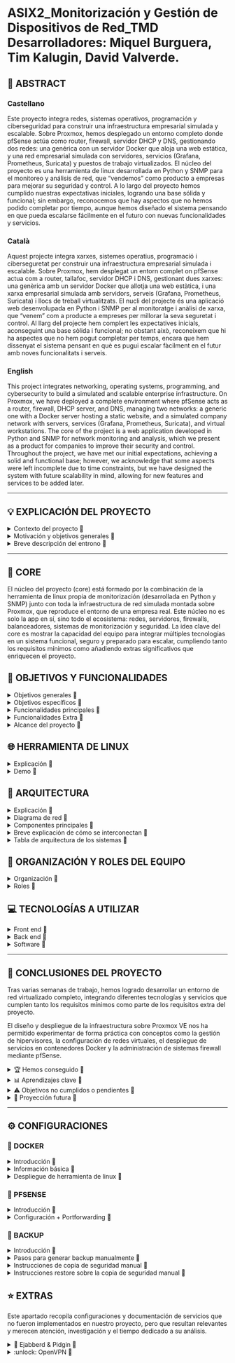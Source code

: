 # ASIX2_Monitorización y Gestión de Dispositivos de Red_TMD <br> Desarrolladores: Miquel Burguera, Tim Kalugin, David Valverde.

## 📄 ABSTRACT

### Castellano
Este proyecto integra redes, sistemas operativos, programación y ciberseguridad para construir una infraestructura empresarial simulada y escalable. Sobre Proxmox, hemos desplegado un entorno completo donde pfSense actúa como router, firewall, servidor DHCP y DNS, gestionando dos redes: una genérica con un servidor Docker que aloja una web estática, y una red empresarial simulada con servidores, servicios (Grafana, Prometheus, Suricata) y puestos de trabajo virtualizados. El núcleo del proyecto es una herramienta de linux desarrollada en Python y SNMP para el monitoreo y análisis de red, que “vendemos” como producto a empresas para mejorar su seguridad y control. A lo largo del proyecto hemos cumplido nuestras expectativas iniciales, logrando una base sólida y funcional; sin embargo, reconocemos que hay aspectos que no hemos podido completar por tiempo, aunque hemos diseñado el sistema pensando en que pueda escalarse fácilmente en el futuro con nuevas funcionalidades y servicios.

### Català
Aquest projecte integra xarxes, sistemes operatius, programació i ciberseguretat per construir una infraestructura empresarial simulada i escalable. Sobre Proxmox, hem desplegat un entorn complet on pfSense actua com a router, tallafoc, servidor DHCP i DNS, gestionant dues xarxes: una genèrica amb un servidor Docker que allotja una web estàtica, i una xarxa empresarial simulada amb servidors, serveis (Grafana, Prometheus, Suricata) i llocs de treball virtualitzats. El nucli del projecte és una aplicació web desenvolupada en Python i SNMP per al monitoratge i anàlisi de xarxa, que “venem” com a producte a empreses per millorar la seva seguretat i control. Al llarg del projecte hem complert les expectatives inicials, aconseguint una base sòlida i funcional; no obstant això, reconeixem que hi ha aspectes que no hem pogut completar per temps, encara que hem dissenyat el sistema pensant en què es pugui escalar fàcilment en el futur amb noves funcionalitats i serveis.

### English
This project integrates networking, operating systems, programming, and cybersecurity to build a simulated and scalable enterprise infrastructure. On Proxmox, we have deployed a complete environment where pfSense acts as a router, firewall, DHCP server, and DNS, managing two networks: a generic one with a Docker server hosting a static website, and a simulated company network with servers, services (Grafana, Prometheus, Suricata), and virtual workstations. The core of the project is a web application developed in Python and SNMP for network monitoring and analysis, which we present as a product for companies to improve their security and control. Throughout the project, we have met our initial expectations, achieving a solid and functional base; however, we acknowledge that some aspects were left incomplete due to time constraints, but we have designed the system with future scalability in mind, allowing for new features and services to be added later.

---

## 💡 EXPLICACIÓN DEL PROYECTO
<details>
<summary>Contexto del proyecto 🔽</summary>

  El proyecto nace en el marco de un módulo multidisciplinar donde se combinan conocimientos de redes, sistemas operativos, programación y ciberseguridad para diseñar y desplegar una infraestructura empresarial simulada. El objetivo era construir un entorno virtualizado que reflejara de forma realista cómo operan las redes corporativas modernas, incorporando servicios esenciales, seguridad perimetral y herramientas de monitorización. El proyecto no solo buscaba integrar componentes técnicos, sino también plantear un escenario de trabajo en equipo, donde cada miembro asumiera roles y responsabilidades definidos, simulando así un entorno laboral real.

</details>

<details>
<summary>Motivación y objetivos generales 🔽</summary>

  La motivación principal surgió del reto de aplicar, de forma práctica y autodidacta, tecnologías que hasta ahora habíamos estudiado solo de forma teórica: virtualización con Proxmox, gestión de redes con pfSense, despliegue de servicios con Docker, y desarrollo de una herramienta de linux propia para monitorización. Queríamos afrontar el desafío de integrar todos estos elementos en un proyecto funcional, con el objetivo general de demostrar cómo es posible ofrecer a una empresa un producto de monitoreo de red completo y escalable, acompañado de una infraestructura segura y robusta.

  Entre los objetivos generales destacamos:

  - Diseñar y desplegar una red empresarial simulada en un entorno virtualizado.

  - Configurar servicios de red esenciales: DNS, DHCP, firewall, NAT y web.

  - Implementar un servidor Docker que albergue la página web corporativa.

  - Desarrollar una herramienta de linux de monitoreo de red basada en Python y SNMP.

  - Integrar herramientas como Grafana, Prometheus y Suricata para análisis avanzado.

  - Simular un escenario realista con estaciones de trabajo y tráfico de red.

  - Documentar y automatizar configuraciones (por ejemplo, con Docker Compose).

  - (No cumplido) Desplegar un sistema completo de alertas automáticas basadas en métricas.

  - (No cumplido) Integrar pruebas de rendimiento y stress para evaluar la robustez del entorno.

  - (No cumplido) Diseñar una demo comercial completa para clientes ficticios, incluyendo reportes personalizados.

  Aunque no todos los objetivos pudieron cumplirse por limitaciones de tiempo y alcance, planteamos desde el inicio un diseño escalable, que permita añadir futuras funcionalidades sin necesidad de reestructurar el sistema base.

</details>

<details>
<summary>Breve descripción del entrono 🔽</summary>

  El entorno del proyecto se despliega sobre un servidor físico en clase que actúa como host de Proxmox. Desde allí, hemos configurado varias máquinas virtuales, destacando pfSense, que cumple funciones de router, firewall, DHCP y DNS para el resto del entorno. El sistema se divide en dos grandes redes:

  Red genérica, donde un servidor Docker aloja una página web estática en Nginx.

  Red empresarial simulada, que incluye un servidor de servicios Docker Compose (Grafana, Prometheus, Suricata) y varias máquinas Alpine Linux que representan a los trabajadores.

  El entorno se conecta a la red del centro a través del servidor físico, utilizando Cloudflare para gestionar el dominio externo de la página web, asegurando así que el entorno sea accesible tanto desde dentro como desde fuera, simulando un escenario real de empresa con servicios públicos y privados. Todo el diseño fue concebido para poder extenderse fácilmente, añadiendo nuevas máquinas, servicios y redes según las necesidades del proyecto.

</details>

---

## 🧩 CORE

El núcleo del proyecto (core) está formado por la combinación de la herramienta de linux propia de monitorización (desarrollada en Python y SNMP) junto con toda la infraestructura de red simulada montada sobre Proxmox, que reproduce el entorno de una empresa real. Este núcleo no es solo la app en sí, sino todo el ecosistema: redes, servidores, firewalls, balanceadores, sistemas de monitorización y seguridad. La idea clave del core es mostrar la capacidad del equipo para integrar múltiples tecnologías en un sistema funcional, seguro y preparado para escalar, cumpliendo tanto los requisitos mínimos como añadiendo extras significativos que enriquecen el proyecto.

## 🎯 OBJETIVOS Y FUNCIONALIDADES
<details>
<summary>Objetivos generales 🔽</summary>

  - Diseñar y desplegar una infraestructura empresarial virtualizada sobre Proxmox.

  - Integrar pfSense como firewall, DHCP, DNS, router y punto de control de la red.

  - Desarrollar y poner en marcha una herramienta de linux propia de monitorización de red.

  - Garantizar la seguridad de los datos mediante cifrado y sistemas de protección.

  - Documentar todo el proyecto, incluyendo diagramas, mapas físicos y lógicos, configuraciones y - anexos.

  - Incorporar prácticas de backup regulares para garantizar la recuperación ante fallos.

  - Cumplir todos los requisitos mínimos y, en la medida de lo posible, alcanzar requisitos extra.

  - (No cumplido) Desplegar un entorno de alta disponibilidad o clustering.

  - (No cumplido) Implementar un sistema avanzado de alertas automatizadas en tiempo real.

</details>

<details>
<summary>Objetivos específicos 🔽</summary>

  - Configurar reglas avanzadas en pfSense para el control del tráfico y el filtrado por firewall.

  - Orquestar los contenedores necesarios usando Docker y Docker Compose.

  - Configurar un servidor DNS (con Pi-hole) que gestione nombres internos.

  - Desarrollar gráficas de monitorización con Grafana y recopilar métricas con Prometheus.

  - Implementar IDS/IPS usando Suricata para la detección de posibles amenazas.

  - Realizar backups periódicos: de bases de datos, de sistemas completos (Proxmox) y mediante rsync.

  - Integrar el entorno con Cloudflare para gestionar dominios públicos y proteger el acceso externo.

  - Proteger los datos en tránsito y en reposo mediante cifrado y buenas prácticas de seguridad.

  - (Pendiente) Añadir un clúster de alta disponibilidad en Proxmox para asegurar tolerancia a fallos.

  - (Pendiente) Integrar Firebase o servicios externos para mejorar la interacción con la app.

</details>

<details>
<summary>Funcionalidades principales 🔽</summary>

  ✅ Gestión completa de redes virtuales y físicas

  - Configuración y administración de redes virtuales en Proxmox.

  - Máquinas virtuales con múltiples interfaces de red (WAN, LAN, red simulada).

  - Integración de red virtual con entorno físico, simulando una empresa real.

  ✅ Firewall y control de red

  - Configuración de pfSense con tres interfaces: WAN, LAN, red simulada.

  - Reglas avanzadas de firewall en pfSense (iptables/pfSense).

  - Segmentación de red, control de acceso y redireccionamiento de tráfico.

  ✅ Servicios centrales (pfSense)

  - DHCP centralizado para asignación de IPs en toda la red.

  - DNS primario (usando Pi-hole y pfSense) para la resolución de nombres internos.

  ✅ Monitorización avanzada

  - Configuración remota y recolección de datos a través de SNMP.

  - Monitoreo de uso de CPU, memoria, ancho de banda, direcciones IP, sistemas operativos, nombres de host, direcciones MAC.

  - Clasificación de dispositivos por tipo (switches, routers, PCs, servidores, etc.).

  ✅ Herramienta de linux propia

  - Página web desarrollada y desplegada en contenedor Docker.

  - Interfaz gráfica para visualizar en tiempo real el estado de la red.

  ✅ Red simulada adicional

  - Red interna separada con su propio servidor dedicado.

  - Servicios internos activos: DHCP, LDAP, FTP en esa red simulada.

  ✅ Copias de seguridad y seguridad de datos

  - Copias de seguridad periódicas programadas (cron, rsync, volcados de bases de datos).

  - Backup completo de máquinas virtuales en Proxmox.

  - Cifrado de datos en bases de datos y comunicaciones seguras.

  ✅ Documentación

  - Diagrama físico y lógico de la red.

  - Diagrama de datos y navegabilidad de la aplicación.

  - Identificación de roles de usuarios (incluyendo rol de víctima si aplica).

  - Documentación técnica detallada de todas las tecnologías, versiones y configuraciones.

</details>

<details>
<summary>Funcionalidades Extra 🔽</summary>

  ⭐ IDS/IPS (Suricata)

  - Implementación de sistema de detección y prevención de intrusiones para analizar el tráfico.

  ⭐ Grafana + Prometheus

  - Monitorización visual avanzada con paneles y métricas gráficas.

  ⭐ Proxy inverso (nginx)

  - Gestión del tráfico web y de los servicios internos a través de un proxy reverse.

  ⭐ VPN (OpenVPN)

  - Acceso remoto seguro al entorno virtualizado.

  ⭐ Backup en Proxmox (nivel máquina virtual)

  - No solo backups de datos, sino de snapshots completos de las máquinas virtuales.

</details>

<details>
<summary>Alcance del proyecto 🔽</summary>

  El proyecto se planteó desde el inicio como una solución integral de monitorización y seguridad de red que pudiera venderse a pequeñas y medianas empresas. El objetivo no era solo montar una red funcional, sino simular un entorno real que demostrara la validez de nuestra herramienta de linux dentro de un ecosistema profesional. Para ello, decidimos montar toda la infraestructura sobre Proxmox, lo que nos permitió trabajar con redes virtualizadas, máquinas separadas, backups automatizados y servicios independientes.

  El alcance incluía:
  ✅ Montar toda la infraestructura simulada en Proxmox.
  ✅ Desplegar servicios esenciales como DNS, DHCP, firewall, servidores web, monitorización.
  ✅ Desarrollar y presentar una aplicación propia que recoja y muestre datos de red.
  ✅ Incorporar prácticas de seguridad y de backup.
  ✅ Documentar exhaustivamente el proyecto, incluyendo diagramas, roles de usuario, tecnologías y configuraciones.

  Sin embargo, por limitaciones de tiempo y recursos, no se llegó a cubrir la implementación de algunas funcionalidades avanzadas como el clustering en Proxmox, la integración de sistemas externos como Firebase o el despliegue de alertas inteligentes. Aun así, el proyecto fue diseñado pensando en la escalabilidad: es decir, todo el núcleo está preparado para crecer y añadir nuevas funcionalidades en el futuro sin necesidad de rediseñar la arquitectura principal. Esto asegura que el trabajo hecho no solo cumple con los objetivos actuales, sino que sienta una base sólida para ampliaciones posteriores.

</details>

## 🌐 HERRAMIENTA DE LINUX

<details>
<summary>Explicación 🔽</summary>



</details>

<details>
<summary>Demo 🔽</summary>



</details>

## 🔨 ARQUITECTURA

<details>
<summary>Explicación 🔽</summary>

  La arquitectura del proyecto sigue un modelo cliente-servidor segmentado en varias redes, pensado para ofrecer seguridad, escalabilidad y resiliencia.

  Se ha desplegado sobre una infraestructura basada en Proxmox VE 8.2.2 como hipervisor principal, que alberga tanto máquinas virtuales como contenedores, organizando los servicios en capas según su propósito.

  Infraestructura general

  - Proxmox VE (hipervisor): Actúa como núcleo del entorno virtualizado, gestionando máquinas virtuales, redes virtuales y snapshots para backup.

  - pfSense (firewall y gateway principal): Gestiona el enrutamiento entre las redes, aplicando políticas de firewall, reglas de NAT, y ofreciendo servicios de DHCP y DNS.

  - Servidor de Backup (Ubuntu Server 22.04.2): Encargado de realizar y almacenar backups periódicos, incluyendo volcados de bases de datos y snapshots completos de las VMs.

  - Servidor Docker (Ubuntu Server 22.04.2): Aloja los contenedores de la herramienta de linux principal y servicios asociados.

  - Cloudflare (servicio externo): Proporciona capa adicional de seguridad web mediante túnel seguro, optimización de tráfico y mitigación de ataques DDoS.


  Este diseño nos permite separar funciones críticas (como firewalling, backup, y aplicación) evitando puntos únicos de fallo y facilitando futuras ampliaciones del entorno.

</details>

<details>
<summary>Diagrama de red 🔽</summary>

  ![Esquemaredmain](img/Arquitecturared.png)

</details>

<details>
<summary>Componentes principales 🔽</summary>

  - Proxmox VE → Hipervisor para gestionar máquinas virtuales, redes y almacenamiento.

  - pfSense → Firewall, NAT, servidor DHCP y DNS, punto central de control de tráfico.

  - Servidor de backup → Responsable de las copias de seguridad y restauración.

  - Servidor Docker → Despliegue de herramientas de linux y servicios internos en contenedores.

  - Cloudflare → Seguridad adicional, protección perimetral y optimización de servicios web.

</details>

<details>
<summary>Breve explicación de cómo se interconectan 🔽</summary>

  La comunicación entre los componentes sigue una estructura organizada:

  - pfSense interconecta las tres redes: WAN (salida a Internet), LAN (servicios internos) y la red simulada (entorno aislado).

  - Todo el tráfico, tanto interno como externo, pasa por pfSense, donde se aplican las reglas de firewall y redireccionamiento.

  - Proxmox administra las máquinas virtuales, incluyendo el servidor de backup y el servidor Docker, permitiendo gestionar snapshots y backup de todo el entorno.

  - Docker comunica con el exterior mediante el proxy reverso configurado, protegido además por Cloudflare, mientras que internamente conecta con las bases de datos y servicios simulados.

  - La red simulada contiene su propio servidor con servicios como DHCP, LDAP y FTP, separado de la LAN principal pero accesible según reglas configuradas.

  - El servidor de backup recibe datos desde las bases de datos y sistemas, programando sincronizaciones periódicas.

</details>

<details>
<summary>Tabla de arquitectura de los sistemas 🔽</summary>

  | Máquina       | S.O                  | Almacenamiento / Memoria|    Servicio    | 
  |---------------|----------------------|-------------------------|----------------|
  | **Proxmox**   |Proxmox-VE 8.2.2      | 93Gb / 8Gb              |   Hypervisor   |
  | **PfSense**   |FreeBSD 1.0.0         | 25Gb / 4Gb              |  DHCP+DNS+Firewall |
  | **Backup**    |Ubuntu server 22.04.2 | 20Gb / 4Gb              |     Backup     |
  | **Docker**    |Ubuntu server 22.04.2 | 20Gb / 2Gb              |     Hosting    |

</details>

## 📝  ORGANIZACIÓN Y ROLES DEL EQUIPO
<details>
  <summary>Organización 🔽</summary>

  Hemos decidido respetar los intereses y la motivación de cada miembro del equipo en cuanto a los aspectos de nuestro proyecto en los que desean trabajar. De este modo, todos podemos aprender más sobre las áreas en las que consideramos que podemos enfocarnos como futuras carreras profesionales. No obstante, siempre se garantiza la colaboración y el apoyo entre los integrantes del equipo en caso de no cumplir con los objetivos dentro de los plazos establecidos. 
  
  Al final de cada clase se pondrá en común el trabajo de cada integrante, con el objetivo de que todas las personas en todo momento sepan que se ha hecho ese día y si algún día hay una baja, que se pueda seguir trabajando con normalidad.

</details>

<details>
  <summary>Roles 🔽</summary> 
  
  - David - Programación, documetación (GitHub)
  - Miquel - Sistemas, Redes, documentación (GitHub)
  - Tim - Sistemas, Redes, documentación (GitHub)

</details>

## 💻 TECNOLOGÍAS A UTILIZAR 
<details>
<summary>Front end 🔽</summary>

  - HTML
  - CSS
  - Bootstrap
  - Colores a utilizar en el front-end: pendientes a elegir

</details>

<details>
<summary>Back end 🔽</summary>

 - Python
 - SNMP

</details>

<details>
<summary>Software 🔽</summary>

  - Visual Studio Code
  - Trello
  - GitHub
  - Cloudflare
  - Pi-hole
  - Nginx

</details>

---

## 🏁 CONCLUSIONES DEL PROYECTO
  Tras varias semanas de trabajo, hemos logrado desarrollar un entorno de red virtualizado completo, integrando diferentes tecnologías y servicios que cumplen tanto los requisitos mínimos como parte de los requisitos extra del proyecto.

  El diseño y despliegue de la infraestructura sobre Proxmox VE nos ha permitido experimentar de forma práctica con conceptos como la gestión de hipervisores, la configuración de redes virtuales, el despliegue de servicios en contenedores Docker y la administración de sistemas firewall mediante pfSense.

<details>
<summary>🏆 Hemos conseguido 🔽</summary>

  - ✅ Configurar una red segmentada que separa entornos críticos, asegurando mayor seguridad.
  - ✅ Implementar servicios esenciales como DHCP, DNS, NAT y firewall, garantizando conectividad controlada.
  - ✅ Desplegar una herramienta de linux funcional en contenedores Docker, protegida por proxy reverso y capa adicional con Cloudflare.
  - ✅ Configurar backups periódicos (incluyendo snapshots en Proxmox) para asegurar la resiliencia de datos.
  - ✅ Simular una red secundaria aislada con sus propios servicios (LDAP, FTP, DHCP), demostrando conocimientos avanzados en entornos multi-red.
  - ✅ Documentar cuidadosamente cada componente, versión y configuración utilizada.

</details>

<details>
<summary>📊 Aprendizajes clave  🔽</summary>

  El proyecto ha supuesto un reto significativo, ya que nos enfrentamos a tecnologías que no habíamos trabajado en profundidad previamente.

  Hemos reforzado habilidades de:

  - Configuración de redes avanzadas (subredes, NAT, reglas de firewall).

  - Despliegue automatizado de servicios (Docker, scripts, crontab).

  - Documentación técnica profesional.

  - Trabajo en equipo, dividiendo tareas de forma eficiente y colaborando en la resolución de problemas.

</details>

<details>
<summary>⚠️ Objetivos no cumplidos o pendientes  🔽</summary>

  Si bien se lograron cumplir la mayoría de objetivos, hubo algunos aspectos que quedaron parcialmente implementados o en desarrollo:

  - ❌ Integración completa de herramientas de monitorización avanzada como Grafana + Prometheus.
  - ❌ Implementación final de IDS/IPS (aunque se investigó Suricata, no se llegó a integrar del todo).
  - ❌ Optimización de las configuraciones de rendimiento y seguridad a nivel de clúster Proxmox (por tiempo).
  - ❌ Automatización total de despliegues (quedaron scripts sueltos no integrados en un pipeline).

</details>

<details>
<summary>🔭 Proyección futura 🔽</summary>

  Este proyecto nos ha abierto la puerta a nuevas líneas de trabajo que consideramos valiosas para el futuro, como:

  - Completar la integración de sistemas de monitorización avanzados.

  - Explorar configuraciones de clúster en Proxmox para alta disponibilidad.

  - Refinar el enfoque de seguridad, aplicando políticas más estrictas (p. ej. IDS/IPS, escaneo de vulnerabilidades).

  - Profundizar en la automatización de despliegues para minimizar intervención manual.

  En resumen, hemos superado con éxito muchos de los retos planteados, demostrando capacidad para aprender y aplicar tecnologías nuevas de forma autodidacta, trabajando de manera colaborativa y resolviendo problemas de arquitectura, redes, sistemas y ciberseguridad. Este proyecto nos ha dejado aprendizajes que podremos aplicar tanto en futuros desarrollos académicos como en proyectos reales del entorno profesional.

</details>

---

## ⚙️ CONFIGURACIONES

### 🐳 DOCKER
<details>
<summary>Introducción 🔽</summary>

  En este proyecto vamos a implementar Docker, una plataforma de contenedorización que permite crear, desplegar y ejecutar herramientas de linux en contenedores. Distingue por su portabilidad y consistencia, esto significa que nos permite trabajar desde cualquier sitio desplegando la misma imagen en otro servidor, nube, etc. Además nos proporciona un aislamiento de los servicios, en caso de tener algún fallo en un contenedor, el servicio afectado será únicamente el que se almacenaba dentro de este contenedor. Por último, los contenedores docker comparten el mismo kernel del sistema operativo, lo que permite reducir el consumo de RAM, CPU y memória física, optimizando el tiempo del arranque, desarrollo y apague de los servicios.

</details>

<details>
<summary>Información básica 🔽</summary>

  ¿Qué son los contenedores de docker?
    - La función principal de los contenedores Docker es desarrollar, enviar y ejecutar cualquier aplicación en cualquier sistema, constituyéndose así como una alternativa flexible y capaz de ahorrar recursos frente a la emulación de componentes de hardware basada en máquinas virtuales (VM).

  ¿Qué diferencias hay entre los contenedores de docker y los lxc?
    - LXC: es un tipo de contenedor de sistema lo que significa que todos los contenedores creados con LXC necesitan un sistema operativo propio para funcionar, podemos tener en un solo contenedor diferentes aplicaciones, más parecido a una máquina virtual, es neutral en cuanto al sistema de archivos, permite guardar datos dentro o fuera del contenedor, facilita la construcción de pilas acopladas o compuestas.
    - Docker: utiliza el sistema operativo del sistema anfitrión (kernel), solo un contenedor para un servicio, es más ligero y modular, se basa en capas de solo lectura mediante AUFS o DeviceMapper, sus instancias son efímeras, y los datos persistentes deben almacenarse en bind mounts o volúmenes de datos.

  ¿Cuál es la diferencia entre una imagen y un contenedor en docker?
    - Imagen: una imagen es una plantilla fija que contiene el sistema de archivos y la configuración necesarios para ejecutar una aplicación. Si se necesita realizar cambios, hay que crear una nueva imagen a partir del contenedor creado a partir de la imagen inicial.  
    - Contenedor: un contenedor es una instancia de ejecución de una imagen, aunque la imagen contenga todo lo necesario para ejecutar una aplicación no podrá ser ejecutada sin un contenedor. El contenedor es modificable pero, los cambios que se implementan no afectan a la imagen base. Un contenedor puede ser eliminado o detenido sin afectar la imagen. 

  ¿Qué sucede con los datos cuando un contenedor se elimina?
    -  Cuando un contenedor es eliminado todos los datos no persistentes se borran si no se usan volúmenes o bind mounts.
    -  Volúmenes:  se almacenan fuera del sistema de archivos del contenedor y pueden ser reutilizados por otros contenedores.
    -  Bind Mounts: permite acceder y modificar archivos dentro y fuera del contenedor. 

  ¿Cuáles son las ventajas de utilizar contenedores de docker?
    - Entre todas las ventajas que proporciona el uso de contenedores de docker destacan las siguientes: la ejecución en cualquier sistema que tenga instalado el docker, el arranque más rápido, menor consumo de los recursos, ejecución independiente de cada contenedor, facilidad de desarrollo y despliegue.

  ¿Qué tipo de aplicaciones y servicios se pueden desplegar con docker?
    - Docker es muy versátil a la hora del despiegue de las aplicaciones y servicios, puede desplegar aplicaciones web, APIs, BBDD y almacenamiento (MySQL, MongoDB, Elasticsearch, etc.), sistemas de mensajería y colas de trabajo (RabbitMQ, NATS, etc.), entornos de desarrollo y testing (Jenkins, GitLab CI/CD...), servicios de monitoreo y logging (Grafana, Prometheus, etc.), creación de arquitecturas basadas en microservicios utilizando Docker Compose o Kubernetes, aplicaciones de Inteligencia Artificial y Big Data (Jupyter Notebooks, Spark, etc.), VPNs y redes privadas (WireGuard, OpenVPN, Pi-hole, etc.), aplicaciones empresariales y ERP/CRM (WordPress, Magento, etc.)

  ¿Qué otros tipos de contenedores existen además de Docker?
    - A parte de contenedores LXC y Docker existen otros contenedores para unos u otros propósitos: Podman (alternativa a Docker, utiliza los mismos comandos y no necesita un daemon en segundo plano), CRI-O (más optimizado para Kubernetes), Singularity (usado en entornos científicos), Kata Containers (combina virtualización ligera con seguridad similar de las VMs), Firecracker (contenedores livianos, elaborados por Amazon).

  **Webgrafía** [Dockerdocs](https://docs.docker.com/) [DockervsLXC](https://www.upguard.com/blog/docker-vs-lxc) [Codeandcoke](https://despliegue.codeandcoke.com/apuntes:docker)

</details>

<details>
<summary>Despliegue de herramienta de linux 🔽</summary>

  Para el despliegue de la herramienta de linux vamos a utilizar una herramienta de orquestación de los contenedores dentro del mismo cliente, **docker-compose**.  

  Para descargar **docker-compose** necesitamos tener instalada la herramienta de Docker en sistema que vamos a trabajar. Una vez descargadas ambas herramientas comprimimos todos los archivos de nuestra web almacenada en un directorio en windows y los pasamos a la nuestra máquina especificando el nombre del **.zip**, el usuario y la ip de nuestra máquina. 

  Una vez que tengamos nuestros archivos en nuestra máquina virtual, los descomprimimos y organizamos la estructura de directorios de la web a nuestro gusto. Una posible opción sería crear una carpeta general con el nombre del proyecto y, dentro de ella, cuatro carpetas para los diferentes servicios, en nuestro caso son: nginx, web, mysql y sql. 

  Pasamos a la configuración del archivo más importante de todos, el ```docker-compose.yml``` dentro del cuál definiremos los contenedores que se van a desplegar y que dependencias van a tener entre ellos. 
  Ejemplo de definición del servicio de base de datos:

  ```

  # MySQL database service
  db:
    image: mysql
    container_name: miDB
    ports:
      - "3306:3306"
    environment:
      MYSQL_ROOT_PASSWORD: 1234
    volumes:
      - ./mysql:/var/lib/mysql
      - ./sql:/db
    networks:
      - netweb

  ```

  Finalmente añadimos el archivo de configuración **default.conf** dentro de la carpeta de nginx.
  
  ```
  # comandos usados

  sudo apt install docker-compose                        # instalación del servicio
  sudo scp nombre_archivo.zip usuario@ip:.               # comprimir todo en .zip y pasar al sistema de trabajo
  sudo unzip nombre_archivo.zip                          # descomprimimos dentro de máquina con docker
  sudo nano docker-compose.yml                           # modificación del archivo de definición de los servicios
  docker-compose up                                      # despliegue de la aplicación
  docker-compose down                                    # detener la ejecución de los contenedores
  docker-compose ps                                      # listar los servicios desplegados y contenedores asociados

  ```
    
  **Webgrafía** [Adictosaltrabajo](https://adictosaltrabajo.com/2022/12/19/despliegue-de-aplicaciones-con-docker-compose/)

</details>

### 🧱 PFSENSE
<details>
<summary>Introducción 🔽</summary>

  El software pfSense es una distribución personalizada, libre y de código abierto de FreeBSD, diseñada específicamente para usarse como cortafuegos y enrutador, que se administra completamente a través de una interfaz web. Además de ser una plataforma de cortafuegos y enrutamiento potente y flexible, incluye una larga lista de características relacionadas y un sistema de paquetes que permite una mayor capacidad de expansión sin agregarle volumen ni posibles vulnerabilidades de seguridad a la distribución base.

</details>

<details>
<summary>Configuración + Portforwarding 🔽</summary>

  [pfSense](documentos/pfSense.pdf)

  **Webgrafía** [pfSense](https://www.pfsense.org/)

</details>

### 💾 BACKUP
<details>
<summary>Introducción 🔽</summary>

  En el mundo que vivimos la información se ha convertido en uno de los recursos más importantes la pérdida del cuál puede tener consecuencias muy graves para una empresa. Un backup o una copia de seguridad permite almacenar un respaldo de los datos originales en otro dispositivo o ubicación para recuperarlos en caso de pérdida o corrupción de la versión original. 

  El sistema de copias de seguridad de nuestro proyecto es desplegado en la máquina del trabajador, cargando el script en memoria (/usr/local/bin). El script deberá de tener los permisos de ejecución para poder utilizarlo de manera apropiada. Se puede indicar de manera manual el tipo de copia que se desea hacer sea incremental o completa, está ajustado a las necesidades del usuario para que pueda tener una copia lo más reciente posible independientemente de los horarios del backup automantizado.

</details>

<details>
<summary>Pasos para generar backup manualmente 🔽</summary>

  Fase preparación prévia:
    - En local el usuario que efectúe el backup de manera manual deberá de tener permisos sobre **/ [sudo chown {usuario} /]**.
    - En remoto hemos creado un usuario **admin_backup** en la máquina servidor de backup que tiene permisos sobre **/ [sudo chown admin_backup /]**. Si no se han pasado las claves pedirá contraseña (password) **[ssh key-gen -t rsa] [ssh-copy-id admin_backup@100.77.20.47]**. 

</details>

<details>
<summary>Instrucciones de copia de seguridad manual 🔽</summary>

  Para crear la estructura de carpetas donde se guardará el backup por primera vez escribimos **backup estructura**. Esta sintaxis crea una carpeta en local para almacenar los comprimidos, además hace lo mismo de manera remota en máquina aparte. Así mismo aseguramos que el backup manual no falle y encuentre las carpetas hechas. 

  Salida esperada: 

  ![BKPestructura](img/backup_estructura.png)

  Una vez tengamos nuestra estructura de carpetas necesitamos introducir la sintaxis **backup [parametro 1]** para realizar la copia de seguridad. El **parámetro 1** es la ruta al directorio a realizar la copia manual. 

  Salida esperada comprimirá la ruta indicada por el usuario en la ruta local y remota:

  ![BKPexistente](img/bkp_esctructura_existente.png)

  Resultados del backup en local:

  ![BKPlocal](img/resultado_local.png)

  Y en remoto:

  ![BKPlocal](img/resultado_remoto.png)


</details>

<details>
<summary>Instrucciones restore sobre la copia de seguridad manual 🔽</summary>

  Para realizar un restore de una copia de seguridad hay que utilizar la siguiente sintaxis: 
    - **restore [parámetro 1] [parámetro 2]**
    - Donde **parámetro 1** es la fecha del backup que se quiera recuperar en formato (año-mes-día).
    - Y **parámetro 2** es la ruta a donde se quiera traer la copia.

  Salida esperada:

  ![RestoreParametros](img/param_restore.png)

  Resultado en ambas máquinas:

  ![RestoreResultados](img/resultado_restore.png)

</details>

## ⭐ EXTRAS

Este apartado recopila configuraciones y documentación de servicios que no fueron implementados en nuestro proyecto, pero que resultan relevantes y merecen atención, investigación y el tiempo dedicado a su análisis.

<details>
  <summary> 💬 Ejabberd & Pidgin 🔽</summary>

[EjabberdPidgin](documentos/Pidgin_y_ejabberd.pdf)
  
</details>

<details> 
  <summary> :unlock: OpenVPN 🔽</summary>

[OpenVpn](documentos/Openvpn.pdf)

</details>
